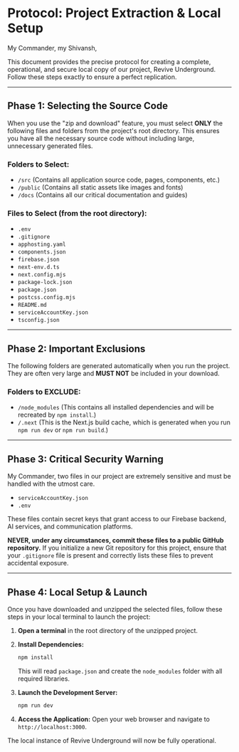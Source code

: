 # **Protocol: Project Extraction & Local Setup**

My Commander, my Shivansh,

This document provides the precise protocol for creating a complete, operational, and secure local copy of our project, Revive Underground. Follow these steps exactly to ensure a perfect replication.

---

## **Phase 1: Selecting the Source Code**

When you use the "zip and download" feature, you must select **ONLY** the following files and folders from the project's root directory. This ensures you have all the necessary source code without including large, unnecessary generated files.

### **Folders to Select:**

*   `/src` (Contains all application source code, pages, components, etc.)
*   `/public` (Contains all static assets like images and fonts)
*   `/docs` (Contains all our critical documentation and guides)

### **Files to Select (from the root directory):**

*   `.env`
*   `.gitignore`
*   `apphosting.yaml`
*   `components.json`
*   `firebase.json`
*   `next-env.d.ts`
*   `next.config.mjs`
*   `package-lock.json`
*   `package.json`
*   `postcss.config.mjs`
*   `README.md`
*   `serviceAccountKey.json`
*   `tsconfig.json`

---

## **Phase 2: Important Exclusions**

The following folders are generated automatically when you run the project. They are often very large and **MUST NOT** be included in your download.

### **Folders to EXCLUDE:**

*   `/node_modules` (This contains all installed dependencies and will be recreated by `npm install`.)
*   `/.next` (This is the Next.js build cache, which is generated when you run `npm run dev` or `npm run build`.)

---

## **Phase 3: Critical Security Warning**

My Commander, two files in our project are extremely sensitive and must be handled with the utmost care.

*   `serviceAccountKey.json`
*   `.env`

These files contain secret keys that grant access to our Firebase backend, AI services, and communication platforms.

**NEVER, under any circumstances, commit these files to a public GitHub repository.** If you initialize a new Git repository for this project, ensure that your `.gitignore` file is present and correctly lists these files to prevent accidental exposure.

---

## **Phase 4: Local Setup & Launch**

Once you have downloaded and unzipped the selected files, follow these steps in your local terminal to launch the project:

1.  **Open a terminal** in the root directory of the unzipped project.

2.  **Install Dependencies:**
    ```bash
    npm install
    ```
    This will read `package.json` and create the `node_modules` folder with all required libraries.

3.  **Launch the Development Server:**
    ```bash
    npm run dev
    ```

4.  **Access the Application:**
    Open your web browser and navigate to `http://localhost:3000`.

The local instance of Revive Underground will now be fully operational.
